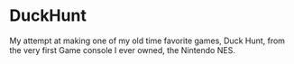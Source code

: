 # DuckHunt
My attempt at making one of my old time favorite games, Duck Hunt, from the very first Game console I ever owned, the Nintendo NES.
